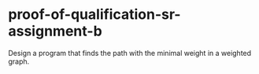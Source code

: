 # proof-of-qualification-sr-assignment-b
Design a program that finds the path with the minimal weight in a weighted graph.
